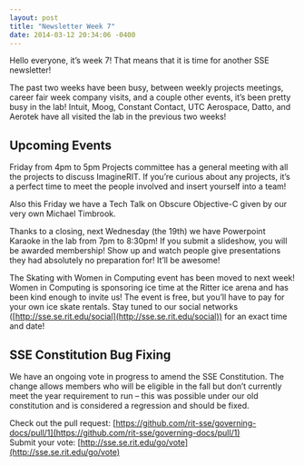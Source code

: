 ```yaml
---
layout: post
title: "Newsletter Week 7"
date: 2014-03-12 20:34:06 -0400
---
```


Hello everyone, it’s week 7! That means that it is time for another SSE newsletter!

The past two weeks have been busy, between weekly projects meetings, career fair week company visits, and a couple other events, it’s been pretty busy in the lab! Intuit, Moog, Constant Contact, UTC Aerospace, Datto, and Aerotek have all visited the lab in the previous two weeks!

## Upcoming Events
Friday from 4pm to 5pm Projects committee has a general meeting with all the projects to discuss ImagineRIT. If you’re curious about any projects, it’s a perfect time to meet the people involved and insert yourself into a team!

Also this Friday we have a Tech Talk on Obscure Objective-C given by our very own Michael Timbrook.

Thanks to a closing, next Wednesday (the 19th) we have Powerpoint Karaoke in the lab from 7pm to 8:30pm! If you submit a slideshow, you will be awarded membership! Show up and watch people give presentations they had absolutely no preparation for! It’ll be awesome!

The Skating with Women in Computing event has been moved to next week! Women in Computing is sponsoring ice time at the Ritter ice arena and has been kind enough to invite us! The event is free, but you’ll have to pay for your own ice skate rentals. Stay tuned to our social networks ([http://sse.se.rit.edu/social](http://sse.se.rit.edu/social)) for an exact time and date!

## SSE Constitution Bug Fixing
We have an ongoing vote in progress to amend the SSE Constitution. The change allows members who will be eligible in the fall but don’t currently meet the year requirement to run – this was possible under our old constitution and is considered a regression and should be fixed.

Check out the pull request: [https://github.com/rit-sse/governing-docs/pull/1](https://github.com/rit-sse/governing-docs/pull/1)<br>
Submit your vote: [http://sse.se.rit.edu/go/vote](http://sse.se.rit.edu/go/vote)